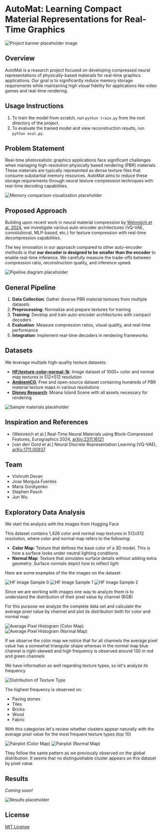 # AutoMat: Learning Compact Material Representations for Real-Time Graphics

![Project banner placeholder image](./figures/Standin-splash.png)

## Overview

AutoMat is a research project focused on developing compressed neural representations of physically-based materials for real-time graphics applications. Our goal is to significantly reduce memory storage requirements while maintaining high visual fidelity for applications like video games and real-time rendering.

## Usage Instructions

1. To train the model from scratch, run `python train.py` from the root directory of the project.
2. To evaluate the trained model and view reconstruction results, run `python eval.py`.

## Problem Statement

Real-time photorealistic graphics applications face significant challenges when managing high-resolution physically based rendering (PBR) materials. These materials are typically represented as dense texture files that consume substantial memory resources. AutoMat aims to reduce these storage requirements through neural texture compression techniques with real-time decoding capabilities.

![Memory comparison visualization placeholder](./figures/pipeline.png)

## Proposed Approach

Building upon recent work in neural material compression by [Weinreich et al. 2024](https://arxiv.org/2311.16121), we investigate various auto-encoder architectures (VQ-VAE, convolutional, MLP-based, etc.) for texture compression with real-time decompression capabilities.

The key innovation in our approach compared to other auto-encoder methods is that **our decoder is designed to be smaller than the encoder** to enable real-time inference. We carefully measure the trade-offs between compression ratio, reconstruction quality, and inference speed.

![Pipeline diagram placeholder](./figures/Encoder.png)

## General Pipeline

1.  **Data Collection**: Gather diverse PBR material textures from multiple datasets
2.  **Preprocessing**: Normalize and prepare textures for training
3.  **Training**: Develop and train auto-encoder architectures with compact decoders
4.  **Evaluation**: Measure compression ratios, visual quality, and real-time performance
5.  **Integration**: Implement real-time decoders in rendering frameworks

## Datasets

We leverage multiple high-quality texture datasets:

- [**HF/texture-color-normal-1k**](https://huggingface.co/datasets/dream-textures/textures-color-normal-1k): Image dataset of 1000+ color and normal map textures in 512×512 resolution
- [**AmbientCG**](https://ambientcg.com/list?type=substance&sort=popular): Free and open-source dataset containing hundreds of PBR material texture maps in various resolutions
- [**Disney Research**](https://www.disneyanimation.com/resources/moana-island-scene/): Moana Island Scene with all assets necessary for rendering

![Sample materials placeholder](https://github.com/username/AutoMat/raw/main/docs/images/sample_materials.png)

## Inspiration and References

- [Weinreich et al.] Real-Time Neural Materials using Block-Compressed Features, Eurographics 2024, [arXiv:2311.16121](https://arxiv.org/2311.16121)
- [van den Oord et al.] Neural Discrete Representation Learning (VQ-VAE), [arXiv:1711.00937](https://arxiv.org/abs/1711.00937)

## Team

- Vishruth Devan
- Jose Murguia Fuentes
- Maria Gordiyenko
- Stephen Pasch
- Jun Wu

## Exploratory Data Analysis

We start the analysis with the images from Hugging Face

This dataset contains 1,426 color and normal map textures in 512x512 resolution, where color and normal map refers to the following:

- **Color Map**: Texture that defines the base color of a 3D model. This is how a surface looks under neutral lighting conditions
- **Normal Map**: Texture that simulates surface details without adding extra geometry. Surface normals depict how to reflect light

Here are some examples of the the images on the dataset

![HF Image Sample 0](./texture_eda/textures_sample_hf_0.png) ![HF Image Sample 1](./texture_eda/textures_sample_hf_1.png) ![HF Image Sample 2](./texture_eda/textures_sample_hf_2.png)

Since we are working with images one way to analyze them is to understand the distribution of their pixel value by channel (RGB)

For this purpose we analyze the complete data set and calculate the average pixel value by channel and plot its distribution both for color and normal map

![Average Pixel Histogram (Color Map)](./texture_eda/distribution_avg_pixel_color_map.png) ![Average Pixel Histogram (Normal Map)](./texture_eda/distribution_avg_pixel_normal_map.png)

If we observe the color map we notice that for all channels the average pixel value has a somewhat triangular shape whereas in the normal map blue channel is right-skewed and high frequency is observed around 130 in red and green channels

We have information as well regarding texture types, so let's analyze its frequency

![Distribution of Texture Type](./texture_eda/distribution_texture_type.png)

The highest frequency is observed on:

- Paving stones
- Tiles
- Bricks
- Wood
- Fabric

With this categories let's review whether clusters appear naturally with the average pixel value for the most frequent texture types (top 10)

![Pairplot (Color Map)](./texture_eda/pairplot_texture_color_map.png) ![Pairplot (Normal Map)](./texture_eda/pairplot_texture_normal_map.png)

They follow the same pattern as we previously observed on the global distribution. It seems that no distinguishable cluster appears on this dataset by pixel value

## Results

_Coming soon!_

![Results placeholder](https://github.com/username/AutoMat/raw/main/docs/images/results_preview.png)

## License

[MIT License](LICENSE)
